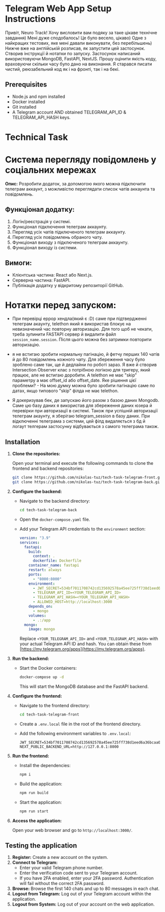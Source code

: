 # Telegram Web App Setup Instructions

Привіт, Neuro Track! Хочу висловити вам подяку за таке цікаве технічне завдання) Мені дуже сподобалось! Це було весело, цікаво) Одне з найкращих тестових, яке мені давали виконувати, без перебільшень)
Нижче вже на англійській розписав, як запустити цей застосунок. Створив інструкції й нотатки по запуску. Застосунок написаний використовуючи MongoDB, FastAPI, NextJS. Прошу оцінити якість коду, враховуючи
скільки часу було дано на виконання. Я старався писати чистий, реюзабельний код як і на фронті, так і на бекі.

## Prerequisites

* Node.js and npm installed
* Docker installed
* Git installed
* A Telegram account AND obtained TELEGRAM_API_ID & TELEGRAM_API_HASH keys.

# Technical Task

# Система перегляду повідомлень у соціальних мережах

**Опис:** Розробити додаток, за допомогою якого можна підключити телеграм аккаунт, з можливістю переглядати список чатів аккаунта та повідомлень.

## Функціонал додатку:

1.  Логін/реєстрація у системі.
2.  Функціонал підключення телеграм аккаунту.
3.  Перегляд усіх чатів підключеного телеграм аккаунту.
4.  Перегляд усіх повідомлень обраного чату.
5.  Функціонал виходу з підключеного телеграм аккаунту.
6.  Функціонал виходу із системи.

## Вимоги:

* Клієнтська частина: React або Next.js.
* Серверна частина: FastAPI.
* Публікація додатку у відкритому репозиторії GitHub.

# Нотатки перед запуском:

- При перевірці еррор хендла(який є :D) саме при підтвердженні телеграм акаунту, telethon який я використав блокує на невизначений час повторну авторизацію. Для того щоб не чекати, треба зупинити FASTAPI сервер
й видалити файл `session_name.session`. Після цього можна без затримки повторити авторизацію.

- я не встигаю зробити нормальну пагінацію, й фетчу перших 140 чатів й до 80 повідомлень кожного чату. Для збереження часу було зроблено саме так, ще й дедлайни по роботі зараз. Я вже й
створив Intersection Observer клас з потрібною логікою для тригеру, який працює, але не встигаю доробити. А telethon не має "skip" параметру
а має offset_id або offset_date. Яке рішення цієї проблеми? - На мою думку можна було зробити пагінацію саме по датах, якщо типового "skip" філда не має telethon.
 
- Я докеризував бек, де запускаю його разом з базою даних Mongodb. Саме цю базу даних я використав для збереження даних юзера й перевірки при авторизації в системі. Також при успішній авторизації телеграм
акаунту, я зберігаю telegram_session в базу даних. При відключенні телеграма з системи, цей філд видаляється з бд й логаут телгерам застосунку відбувається з самого телеграма також. 


## Installation

1.  **Clone the repositories:**

    Open your terminal and execute the following commands to clone the frontend and backend repositories:

    ```bash
    git clone https://github.com/nikolas-tuz/tech-task-telegram-front.git
    git clone https://github.com/nikolas-tuz/tech-task-telegram-back.git
    ```

2.  **Configure the backend:**

    * Navigate to the backend directory:

        ```bash
        cd tech-task-telegram-back
        ```

    * Open the `docker-compose.yaml` file.

    * Add your Telegram API credentials to the `environment` section:

        ```yaml
        version: "3.9"
        services:
          fastapi:
            build:
              context: .
              dockerfile: Dockerfile
            container_name: fastapi
            restart: always
            ports:
              - "8000:8000"
            environment:
              - JWT_SECRET=534bf7011708742cd135692578a45ee725ff738d1eed6a36bcaa0caaf2cbbefe
              - TELEGRAM_API_ID=<YOUR_TELEGRAM_API_ID>
              - TELEGRAM_API_HASH=<YOUR_TELEGRAM_API_HASH>
              - ALLOWED_HOST=http://localhost:3000
            depends_on:
              - mongo
            volumes:
              - .:/app
          mongo:
            image: mongo
        ```

        Replace `<YOUR_TELEGRAM_API_ID>` and `<YOUR_TELEGRAM_API_HASH>` with your actual Telegram API ID and hash.  You can obtain these from [https://my.telegram.org/apps](https://my.telegram.org/apps).

3.  **Run the backend:**

    * Start the Docker containers:

        ```bash
        docker-compose up -d
        ```

        This will start the MongoDB database and the FastAPI backend.

4.  **Configure the frontend:**

    * Navigate to the frontend directory:

        ```bash
        cd tech-task-telegram-front
        ```

    * Create a `.env.local` file in the root of the frontend directory.

    * Add the following environment variables to `.env.local`:

        ```
        JWT_SECRET=534bf7011708742cd135692578a45ee725ff738d1eed6a36bcaa0caaf2cbbefe
        NEXT_PUBLIC_BACKEND_URL=http://127.0.0.1:8000
        ```

5.  **Run the frontend:**

    * Install the dependencies:

        ```bash
        npm i
        ```

    * Build the application:

        ```bash
        npm run build
        ```

    * Start the application:

        ```bash
        npm run start
        ```

6.  **Access the application:**

    Open your web browser and go to `http://localhost:3000/`.

## Testing the application

1.  **Register:** Create a new account on the system.
2.  **Connect to Telegram:**
    * Enter your valid Telegram phone number.
    * Enter the verification code sent to your Telegram account.
    * If you have 2FA enabled, enter your 2FA password.  Authentication will fail without the correct 2FA password.
3.  **Browse:** Browse the first 140 chats and up to 80 messages in each chat.
4.  **Logout from Telegram:** Log out of your Telegram account within the application.
5.  **Logout from System:** Log out of your account on the web application.
